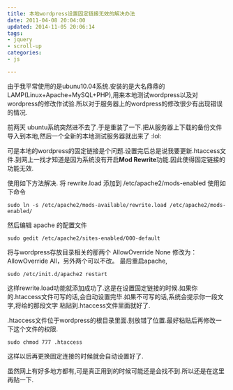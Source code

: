 ```yaml
---
title: 本地wordpress设置固定链接无效的解决办法
date: 2011-04-08 20:04:00
updated: 2014-11-05 20:06:14
tags: 
- jquery
- scroll-up
categories: 
- js

---
```

由于我平常使用的是ubunu10.04系统.安装的是大名鼎鼎的LAMP(Linux+Apache+MySQL+PHP),用来本地测试wordpress以及对wordpress的修改作试验.所以对于服务器上的wordpress的修改很少有出现错误的情况.

前两天 ubuntu系统突然进不去了.于是重装了一下.把从服务器上下载的备份文件导入到本地,然后一个全新的本地测试服务器就出来了 :lol:


<!--more-->


可是本地的wordpress的固定链接是个问题.设置完后总是说我要更新.htaccess文件.到网上一找才知道是因为系统没有开启**Mod Rewrite**功能.因此使得固定链接的功能无效.

使用如下方法解决.
将 rewrite.load 添加到 /etc/apache2/mods-enabled
使用如下命令

    sudo ln -s /etc/apache2/mods-available/rewrite.load /etc/apache2/mods-enabled/

然后编辑 apache 的配置文件

    sudo gedit /etc/apache2/sites-enabled/000-default

将与wordpress存放目录相关的那两个 AllowOverride None 修改为：AllowOverride All，另外两个可以不改。
最后重启apache,

    sudo /etc/init.d/apache2 restart

这样rewrite.load功能就添加成功了.这是在设置固定链接的时候.如果你的.htaccess文件可写的话,会自动设置完毕.如果不可写的话,系统会提示你一段文字,将给的那段文字 粘贴到.htaccess文件里面就好了.

.htaccess文件位于wordpress的根目录里面.别放错了位置.最好粘贴后再修改一下这个文件的权限.

    sudo chmod 777 .htaccess

这样以后再更换固定连接的时候就会自动设置好了.

虽然网上有好多地方都有,可是真正用到的时候可能还是会找不到.所以还是在这里再贴一下.
